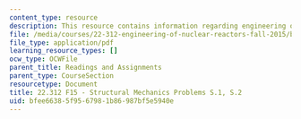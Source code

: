 ```yaml
---
content_type: resource
description: This resource contains information regarding engineering of nuclear reactors.
file: /media/courses/22-312-engineering-of-nuclear-reactors-fall-2015/bfee66385f9567981b86987bf5e5940e_MIT22_312F15_prob_s1-s2.pdf
file_type: application/pdf
learning_resource_types: []
ocw_type: OCWFile
parent_title: Readings and Assignments
parent_type: CourseSection
resourcetype: Document
title: 22.312 F15 - Structural Mechanics Problems S.1, S.2
uid: bfee6638-5f95-6798-1b86-987bf5e5940e
---
```


